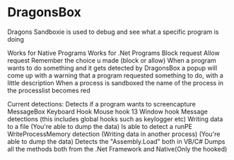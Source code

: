 DragonsBox
==========
Dragons Sandboxie is used to debug and see what a specific program is doing

Works for Native Programs
Works for .Net Programs
Block request
Allow request
Remember the choice u made (block or allow)
When a program wants to do something and it gets detected by DragonsBox a popup will come up with a warning that a program requested something to do, with a little description
When a process is sandboxed the name of the process in the processlist becomes red

Current detections:
Detects if a program wants to screencapture
MessageBox
Keyboard Hook
Mouse hook
13 Window hook Message detections (this includes global hooks such as keylogger etc)
Writing data to a file (You're able to dump the data)
Is able to detect a runPE
WriteProcessMemory detection (Writing data in another process) (You're able to dump the data)
Detects the "Assembly.Load" both in VB/C#
Dumps all the methods both from the .Net Framework and Native(Only the hooked)